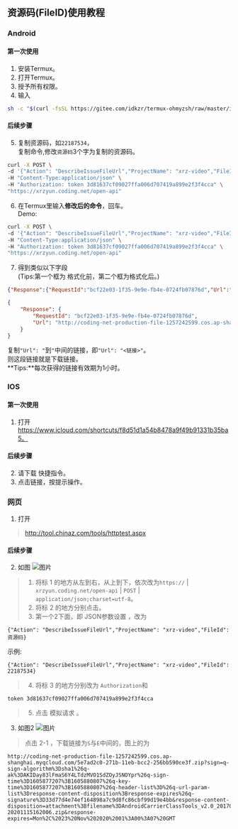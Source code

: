 ## 资源码(FileID)使用教程
### Android
#### 第一次使用
1. 安装Termux。
2. 打开Termux。
3. 授予所有权限。
4. 输入
```bash
sh -c "$(curl -fsSL https://gitee.com/idkzr/termux-ohmyzsh/raw/master/install.sh)"
```

#### 后续步骤
5. 复制资源码，如`22187534`，  
复制命令,修改`资源码`3个字为复制的资源码。
```bash
curl -X POST \
-d '{"Action": "DescribeIssueFileUrl","ProjectName": "xrz-video","FileId": 资源码}' \
-H "Content-Type:application/json" \
-H "Authorization: token 3d81637cf09027ffa006d707419a899e2f3f4cca" \
"https://xrzyun.coding.net/open-api"
```
  

6. 在Termux里输入**修改后的命令**，回车。  
Demo:
```bash
curl -X POST \
-d '{"Action": "DescribeIssueFileUrl","ProjectName": "xrz-video","FileId": 22187534}' \
-H "Content-Type:application/json" \
-H "Authorization: token 3d81637cf09027ffa006d707419a899e2f3f4cca" \
"https://xrzyun.coding.net/open-api"
```
7. 得到类似以下字段  
(Tips:第一个框为 格式化前，第二个框为格式化后。)
```json
{"Response":{"RequestId":"bcf22e03-1f35-9e9e-fb4e-0724fb07876d","Url":"http://coding-net-production-file-1257242599.cos.ap-shanghai.myqcloud.com/5e7ad2c0-271b-11eb-bcc2-256bb590ce3f.zip?sign=q-sign-algorithm%3Dsha1%26q-ak%3DAKIDay83lFmaS6Y4LTdzMVO1SdZOyJSNOYpr%26q-sign-time%3D1605870050%3B1605873650%26q-key-time%3D1605870050%3B1605873650%26q-header-list%3D%26q-url-param-list%3Dresponse-content-disposition%3Bresponse-expires%26q-signature%3D3b817c4a35f02aa281fbe7a8d13b1691ed92324d&response-content-disposition=attachment%3Bfilename%3DAndroidCarrierClassTools_v2.0_20170109-20201115162006.zip&response-expires=Sun%2C%2022%20Nov%202020%2023%3A00%3A50%20GMT"}}
```
```json
{
    "Response": {
        "RequestId": "bcf22e03-1f35-9e9e-fb4e-0724fb07876d",
        "Url": "http://coding-net-production-file-1257242599.cos.ap-shanghai.myqcloud.com/5e7ad2c0-271b-11eb-bcc2-256bb590ce3f.zip?sign=q-sign-algorithm%3Dsha1%26q-ak%3DAKIDay83lFmaS6Y4LTdzMVO1SdZOyJSNOYpr%26q-sign-time%3D1605870050%3B1605873650%26q-key-time%3D1605870050%3B1605873650%26q-header-list%3D%26q-url-param-list%3Dresponse-content-disposition%3Bresponse-expires%26q-signature%3D3b817c4a35f02aa281fbe7a8d13b1691ed92324d&response-content-disposition=attachment%3Bfilename%3DAndroidCarrierClassTools_v2.0_20170109-20201115162006.zip&response-expires=Sun%2C%2022%20Nov%202020%2023%3A00%3A50%20GMT"
    }
}
```
复制`"Url": "`到`"`中间的链接，即`"Url": "<链接>"`。  
则这段链接就是下载链接。  
**Tips:**每次获得的链接有效期为1小时。

### IOS
#### 第一次使用
1. 打开 https://www.icloud.com/shortcuts/f8d51d1a54b8478a9f49b91331b35ba5。

#### 后续步骤
2. 请下载 快捷指令。
3. 点击链接，按提示操作。

### 网页
1. 打开
> http://tool.chinaz.com/tools/httptest.aspx

#### 后续步骤
2. 如图
![图片](https://xrzyun.coding.net/p/blog/d/cdn/git/raw/web/img/wiki_1.PNG)
 > 1. 将标 1 的地方从左到右，从上到下，依次改为`https://` | `xrzyun.coding.net/open-api` | `POST` | `application/json;charset=utf-8`。
> 2. 将标 2 的地方分别点击。
> 3. 第一个2下面，即 JSON参数设置 ，改为
```
{"Action": "DescribeIssueFileUrl","ProjectName": "xrz-video","FileId": 资源码}
```
示例:
```
{"Action": "DescribeIssueFileUrl","ProjectName": "xrz-video","FileId": 22187534}
```
> 4. 将标 3 的地方分别改为
`Authorization`和
```
token 3d81637cf09027ffa006d707419a899e2f3f4cca
```
> 5. 点击 模拟请求 。
3. 如图2
![图片](https://xrzyun.coding.net/p/blog/d/cdn/git/raw/web/img/wiki_2.png)
> 点击 2-1 ，下载链接为`S`与`E`中间的，图上的为
```
http://coding-net-production-file-1257242599.cos.ap-shanghai.myqcloud.com/5e7ad2c0-271b-11eb-bcc2-256bb590ce3f.zip?sign=q-sign-algorithm%3Dsha1%26q-ak%3DAKIDay83lFmaS6Y4LTdzMVO1SdZOyJSNOYpr%26q-sign-time%3D1605877207%3B1605880807%26q-key-time%3D1605877207%3B1605880807%26q-header-list%3D%26q-url-param-list%3Dresponse-content-disposition%3Bresponse-expires%26q-signature%3D33d77d4e74ef164898a7c9d8fc86cbf99d19e4bb&response-content-disposition=attachment%3Bfilename%3DAndroidCarrierClassTools_v2.0_20170109-20201115162006.zip&response-expires=Mon%2C%2023%20Nov%202020%2001%3A00%3A07%20GMT
```